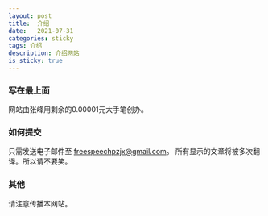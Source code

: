 ```yaml
---
layout: post
title:  介绍
date:   2021-07-31
categories: sticky
tags: 介绍
description: 介绍网站
is_sticky: true
---
```

### 写在最上面
网站由张峰用剩余的0.00001元大手笔创办。

### 如何提交
只需发送电子邮件至 freespeechpzjx@gmail.com。
所有显示的文章将被多次翻译。所以请不要笑。

### 其他
请注意传播本网站。